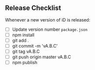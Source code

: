 ## Release Checklist

Whenever a new version of iD is released:

- [ ] Update version number `package.json`
- [ ] npm install
- [ ] git add .
- [ ] git commit -m 'vA.B.C'
- [ ] git tag vA.B.C
- [ ] git push origin master vA.B.C
- [ ] npm publish
